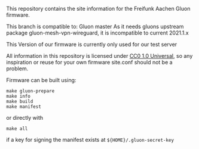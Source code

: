 This repository contains the site information for the Freifunk Aachen Gluon
firmware.

This branch is compatible to: Gluon master
As it needs gluons upstream package gluon-mesh-vpn-wireguard, it is incompatible to current 2021.1.x 

This Version of our firmware is currently only used for our test server

All information in this repository is licensed under [CC0 1.0 Universal][CC0],
so any inspiration or reuse for your own firmware site.conf should not be
a problem.

Firmware can be built using:

```
make gluon-prepare
make info
make build
make manifest
```

or directly with 

`make all`

if a key for signing the manifest exists at `${HOME}/.gluon-secret-key`


[wiki]: https://wiki.freifunk.net/Freifunk_Aachen/Firmware#Dokumentation
[CC0]: https://creativecommons.org/publicdomain/zero/1.0/deed.en

